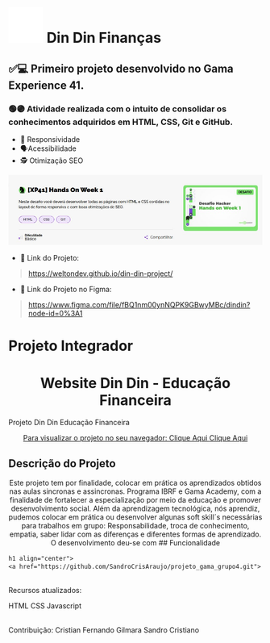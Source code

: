 #  ![logo](https://github.com/WeltonDev/din-din-project/blob/main/images/dindin-logo-white.png)  Din Din Finanças 
##  ✅💻 Primeiro projeto desenvolvido no Gama Experience 41. 
### 🟢🟣 Atividade realizada com o intuito de consolidar os conhecimentos adquiridos em HTML, CSS, Git e GitHub.

- 📲 Responsividade 
- 🗣️Acessibilidade 
- 🕵 Otimização SEO

![imagem](https://github.com/WeltonDev/din-din-project/blob/main/images/handsOnWeek1.jpg)

* 🔗 Link do Projeto:
> https://weltondev.github.io/din-din-project/
* 🔗 Link do Projeto no Figma:
> https://www.figma.com/file/fBQ1nm00ynNQPK9GBwyMBc/dindin?node-id=0%3A1





# Projeto Integrador 

<h1 align="center">Website Din Din - Educação Financeira</h1>
Projeto Din Din Educação Financeira<a href=images/dindin-logo-white.png


<br>
<p align="center"> Para visualizar o projeto no seu navegador:
 <a href="https:// https://user-images.githubusercontent.com/50848988/239696592-73c42717-4210-4226-86c4-7158a505e32c.gif/"> Clique Aqui <a/>
 <a href="https://https://www.figma.com/file/fBQ1nm00ynNQPK9GBwyMBc/dindin?node-id=0%3A1/"> Clique Aqui <a/>

## Descrição do Projeto
<p align="center">
Este projeto tem por finalidade, colocar em prática os aprendizados obtidos nas aulas sincronas e assincronas. 
Programa IBRF e Gama Academy, com a finalidade de fortalecer a especialização por meio da educação e promover desenvolvimento social.
	 Além da aprendizagem tecnológica, nós aprendiz, pudemos colocar em prática ou desenvolver algunas soft skill´s necessárias para trabalhos em  grupo:
	 Responsabilidade, troca de conhecimento, empatia, saber lidar com as diferenças e diferentes formas de aprendizado.
	O desenvolvimento deu-se com
## Funcionalidade
<p align="center">
	
	h1 align="center">
    <a href="https://github.com/SandroCrisAraujo/projeto_gama_grupo4.git">
</p>
<br>
Recursos atualizados:<p>
 HTML
 CSS
 Javascript
	 
</p>
<br>
Contribuição:
Cristian
Fernando
Gilmara 
	Sandro Cristiano











